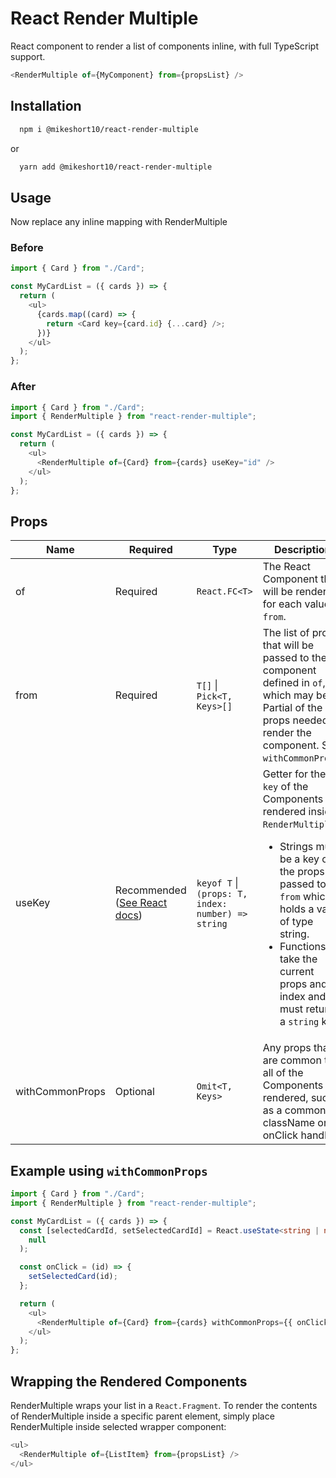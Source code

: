 # React Render Multiple

React component to render a list of components inline, with full TypeScript support.

```javascript
<RenderMultiple of={MyComponent} from={propsList} />
```

## Installation

```bash
  npm i @mikeshort10/react-render-multiple
```

or

```bash
  yarn add @mikeshort10/react-render-multiple
```

## Usage

Now replace any inline mapping with RenderMultiple

### Before

```typescript
import { Card } from "./Card";

const MyCardList = ({ cards }) => {
  return (
    <ul>
      {cards.map((card) => {
        return <Card key={card.id} {...card} />;
      })}
    </ul>
  );
};
```

### After

```typescript
import { Card } from "./Card";
import { RenderMultiple } from "react-render-multiple";

const MyCardList = ({ cards }) => {
  return (
    <ul>
      <RenderMultiple of={Card} from={cards} useKey="id" />
    </ul>
  );
};
```

## Props

| Name            | Required                                                                          | Type                                               | Description                                                                                                                                                                                                                                                              |
| --------------- | --------------------------------------------------------------------------------- | -------------------------------------------------- | ------------------------------------------------------------------------------------------------------------------------------------------------------------------------------------------------------------------------------------------------------------------------ |
| of              | Required                                                                          | `React.FC<T>`                                      | The React Component that will be rendered for each value in `from`.                                                                                                                                                                                                      |
| from            | Required                                                                          | `T[]` \| `Pick<T, Keys>[]`                         | The list of props that will be passed to the component defined in `of`, which may be a Partial of the props needed to render the component. See `withCommonProps`.                                                                                                       |
| useKey          | Recommended ([See React docs](https://reactjs.org/docs/lists-and-keys.html#keys)) | `keyof T` \| `(props: T, index: number) => string` | Getter for the `key` of the Components rendered inside `RenderMultiple`. <ul><li> Strings must be a key of the props passed to `from` which holds a value of type string.</li> <li>Functions take the current props and index and must return a `string` key. </li></ul> |
| withCommonProps | Optional                                                                          | `Omit<T, Keys>`                                    | Any props that are common to all of the Components rendered, such as a common className or onClick handler.                                                                                                                                                              |

## Example using `withCommonProps`

```typescript
import { Card } from "./Card";
import { RenderMultiple } from "react-render-multiple";

const MyCardList = ({ cards }) => {
  const [selectedCardId, setSelectedCardId] = React.useState<string | null>(
    null
  );

  const onClick = (id) => {
    setSelectedCard(id);
  };

  return (
    <ul>
      <RenderMultiple of={Card} from={cards} withCommonProps={{ onClick }} />
    </ul>
  );
};
```

## Wrapping the Rendered Components

RenderMultiple wraps your list in a `React.Fragment`. To render the contents of RenderMultiple inside a specific parent element, simply place RenderMultiple inside selected wrapper component:

```typescript
<ul>
  <RenderMultiple of={ListItem} from={propsList} />
</ul>
```
